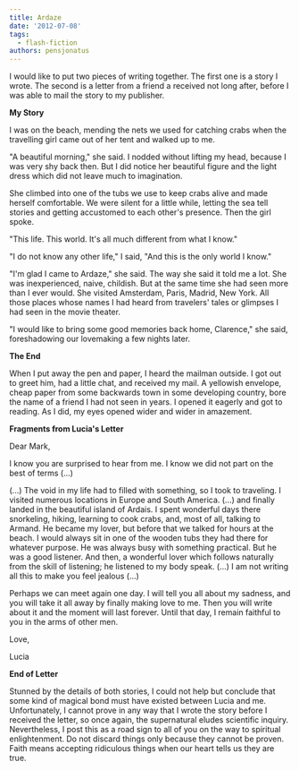 ```yaml
---
title: Ardaze
date: '2012-07-08'
tags:
  - flash-fiction
authors: pensjonatus
---
```


I would like to put two pieces of writing together. The first one is a story I
wrote. The second is a letter from a friend a received not long after, before I
was able to mail the story to my publisher.

<!-- truncate -->

**My Story**

I was on the beach, mending the nets we used for catching crabs when the
travelling girl came out of her tent and walked up to me.

"A beautiful morning," she said. I nodded without lifting my head, because I was
very shy back then. But I did notice her beautiful figure and the light dress
which did not leave much to imagination.

She climbed into one of the tubs we use to keep crabs alive and made herself
comfortable. We were silent for a little while, letting the sea tell stories and
getting accustomed to each other's presence. Then the girl spoke.

"This life. This world. It's all much different from what I know."

"I do not know any other life," I said, "And this is the only world I know."

"I'm glad I came to Ardaze," she said. The way she said it told me a lot. She
was inexperienced, naive, childish. But at the same time she had seen more than
I ever would. She visited Amsterdam, Paris, Madrid, New York. All those places
whose names I had heard from travelers' tales or glimpses I had seen in the
movie theater.

"I would like to bring some good memories back home, Clarence," she said,
foreshadowing our lovemaking a few nights later.

**The End**

When I put away the pen and paper, I heard the mailman outside. I got out to
greet him, had a little chat, and received my mail. A yellowish envelope, cheap
paper from some backwards town in some developing country, bore the name of a
friend I had not seen in years. I opened it eagerly and got to reading. As I
did, my eyes opened wider and wider in amazement.

**Fragments from Lucia's Letter**

Dear Mark,

I know you are surprised to hear from me. I know we did not part on the best of
terms (...)

(...) The void in my life had to filled with something, so I took to traveling.
I visited numerous locations in Europe and South America. (...) and finally
landed in the beautiful island of Ardais. I spent wonderful days there
snorkeling, hiking, learning to cook crabs, and, most of all, talking to Armand.
He became my lover, but before that we talked for hours at the beach. I would
always sit in one of the wooden tubs they had there for whatever purpose. He was
always busy with something practical. But he was a good listener. And then, a
wonderful lover which follows naturally from the skill of listening; he listened
to my body speak. (...) I am not writing all this to make you feel jealous (...)

Perhaps we can meet again one day. I will tell you all about my sadness, and you
will take it all away by finally making love to me. Then you will write about it
and the moment will last forever. Until that day, I remain faithful to you in
the arms of other men.

Love,

Lucia

**End of Letter**

Stunned by the details of both stories, I could not help but conclude that some
kind of magical bond must have existed between Lucia and me. Unfortunately, I
cannot prove in any way that I wrote the story before I received the letter, so
once again, the supernatural eludes scientific inquiry. Nevertheless, I post
this as a road sign to all of you on the way to spiritual enlightenment. Do not
discard things only because they cannot be proven. Faith means accepting
ridiculous things when our heart tells us they are true.
